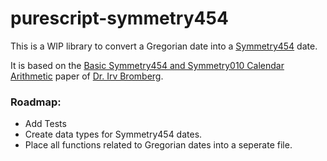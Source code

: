 # purescript-symmetry454

This is a WIP library to convert a Gregorian date into a [Symmetry454](https://en.wikipedia.org/wiki/Symmetry454) date.

It is based on the [Basic Symmetry454 and Symmetry010 Calendar Arithmetic](http://individual.utoronto.ca/kalendis/Symmetry454-Arithmetic.pdf) paper of [Dr. Irv Bromberg](http://individual.utoronto.ca/kalendis/symmetry.htm).

### Roadmap:
- Add Tests
- Create data types for Symmetry454 dates.
- Place all functions related to Gregorian dates into a seperate file.
